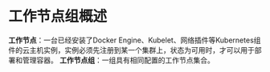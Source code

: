 
# 工作节点组概述

**工作节点**：一台已经安装了Docker Engine、Kubelet、网络插件等Kubernetes组件的云主机实例，实例必须先注册到某一个集群上，状态为可用时，才可以用于部署和管理容器。
**工作节点组**：一组具有相同配置的工作节点集合。

